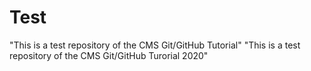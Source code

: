 # Test
"This is a test repository of the CMS Git/GitHub Tutorial"
"This is a test repository of the CMS Git/GitHub Turorial 2020"

